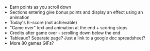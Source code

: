 - Earn points as you scroll down
- Sections entering give bonus points and display an effect using an animation
- Today's hi-score (not achievable)
- "Game over" text and animation at the end + scoring stops
- Credits after game over - scrolling down below the end
- Tableaux? Separate page? Just a link to a google doc spreadsheet? 
- More 80 games GIFs?
